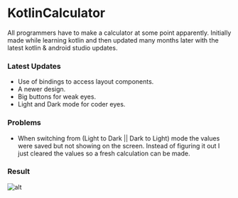 # KotlinCalculator
All programmers have to make a calculator at some point apparently. Initially made while learning kotlin and then updated many months later with the latest kotlin & android studio updates.

### Latest Updates
* Use of bindings to access layout components.
* A newer design. 
* Big buttons for weak eyes.
* Light and Dark mode for coder eyes.

### Problems
* When switching from (Light to Dark || Dark to Light) mode the values were saved but not showing on the screen. Instead of figuring it out I just cleared the values so a fresh calculation can be made.

### Result
![alt](https://i.imgur.com/aZfO4FS.gif)
